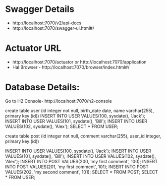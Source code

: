# Swagger Details
- http://localhost:7070/v2/api-docs
- http://localhost:7070/swagger-ui.html#/

# Actuator URL
 - http://localhost:7070/actuator or http://localhost:7070/application
 - Hal Browser - http://localhost:7070/browser/index.html#/
 
# Database Details:
Go to H2 Console- 
http://localhost:7070/h2-console

create table user (id integer not null, birth_date date, name varchar(255), primary key (id))
INSERT INTO USER VALUES(100, sysdate(), 'Jack');
INSERT INTO USER VALUES(101, sysdate(), 'Bill');
INSERT INTO USER VALUES(102, sysdate(), 'Alex');
SELECT * FROM USER;

create table post (id integer not null, comment varchar(255), user_id integer, primary key (id))

INSERT INTO USER VALUES(100, sysdate(), 'Jack');
INSERT INTO USER VALUES(101, sysdate(), 'Bill');
INSERT INTO USER VALUES(102, sysdate(), 'Alex');
INSERT INTO POST VALUES(200, 'my first comment', 100);
INSERT INTO POST VALUES(201, 'my first comment', 101);
INSERT INTO POST VALUES(202, 'my second comment', 101);
SELECT * FROM POST;
SELECT * FROM USER;
